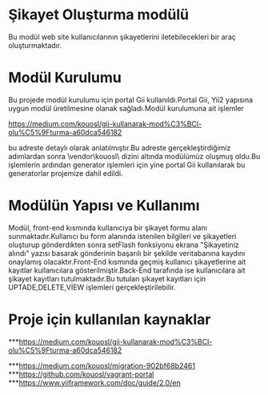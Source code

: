 # Şikayet Oluşturma modülü
Bu modül web site kullanıcılarının şikayetlerini iletebilecekleri bir araç oluşturmaktadır.

# Modül Kurulumu
Bu projede modül kurulumu için portal Gii kullanıldı.Portal Gii, Yii2 yapısına uygun modül üretilmesine olanak sağladı.Modül kurulumuna ait işlemler

https://medium.com/kouosl/gii-kullanarak-mod%C3%BCl-olu%C5%9Fturma-a60dca546182

bu adreste detaylı olarak anlatılmıştır.Bu adreste gerçekleştirdiğimiz adımlardan sonra \vendor\kouosl\ dizini altında modülümüz oluşmuş oldu.Bu işlemlerin ardından generator işlemleri için yine portal Gii kullanılarak bu generatorlar projemize dahil edildi.

# Modülün Yapısı ve Kullanımı
Modül, front-end kısmında kullanıcıya bir şikayet formu alanı sunmaktadır.Kullanıcı bu form alanında istenilen bilgileri ve şikayetleri oluşturup gönderdikten sonra setFlash fonksiyonu ekrana "Şikayetiniz alındı" yazısı basarak gönderinin başarılı bir şekilde veritabanına kaydını onaylamış olacaktır.Front-End kısmında geçmiş kullanıcı şikayetlerine ait kayıtlar kullanıcılara gösterilmiştir.Back-End tarafında ise kullanıcılara ait şikayet kayıtları tutulmaktadır.Bu tutulan şikayet kayıtları için UPTADE,DELETE,VİEW işlemleri gerçekleştirilebilir.

# Proje için kullanılan kaynaklar
***https://medium.com/kouosl/gii-kullanarak-mod%C3%BCl-olu%C5%9Fturma-a60dca546182

***https://medium.com/kouosl/migration-902bf68b2461
***https://github.com/kouosl/vagrant-portal
***https://www.yiiframework.com/doc/guide/2.0/en
 
